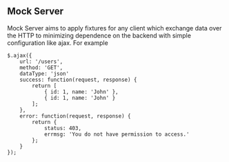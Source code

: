 Mock Server
---

Mock Server aims to apply fixtures for any client which exchange
data over the HTTP to minimizing dependence on the backend
with simple configuration like ajax. For example

```
$.ajax({
    url: '/users',
    method: 'GET',
    dataType: 'json'
    success: function(request, response) {
        return [
            { id: 1, name: 'John' },
            { id: 1, name: 'John' }
        ];
    },
    error: function(request, response) {
        return {
            status: 403,
            errmsg: 'You do not have permission to access.'
        };
    }
});
```
